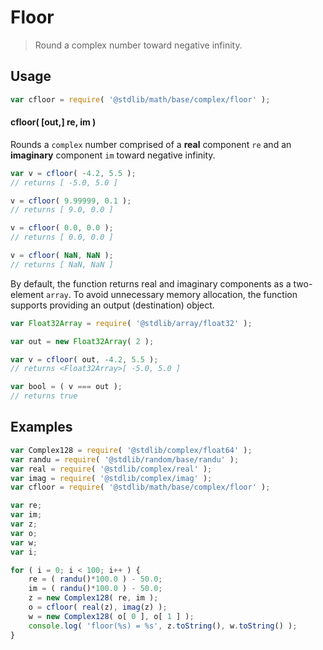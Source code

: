 <!--

@license Apache-2.0

Copyright (c) 2018 The Stdlib Authors.

Licensed under the Apache License, Version 2.0 (the "License");
you may not use this file except in compliance with the License.
You may obtain a copy of the License at

   http://www.apache.org/licenses/LICENSE-2.0

Unless required by applicable law or agreed to in writing, software
distributed under the License is distributed on an "AS IS" BASIS,
WITHOUT WARRANTIES OR CONDITIONS OF ANY KIND, either express or implied.
See the License for the specific language governing permissions and
limitations under the License.

-->

# Floor

> Round a complex number toward negative infinity.

<section class="usage">

## Usage

```javascript
var cfloor = require( '@stdlib/math/base/complex/floor' );
```

#### cfloor( \[out,] re, im )

Rounds a `complex` number comprised of a **real** component `re` and an **imaginary** component `im` toward negative infinity.

```javascript
var v = cfloor( -4.2, 5.5 );
// returns [ -5.0, 5.0 ]

v = cfloor( 9.99999, 0.1 );
// returns [ 9.0, 0.0 ]

v = cfloor( 0.0, 0.0 );
// returns [ 0.0, 0.0 ]

v = cfloor( NaN, NaN );
// returns [ NaN, NaN ]
```

By default, the function returns real and imaginary components as a two-element `array`. To avoid unnecessary memory allocation, the function supports providing an output (destination) object.

```javascript
var Float32Array = require( '@stdlib/array/float32' );

var out = new Float32Array( 2 );

var v = cfloor( out, -4.2, 5.5 );
// returns <Float32Array>[ -5.0, 5.0 ]

var bool = ( v === out );
// returns true
```

</section>

<!-- /.usage -->

<section class="examples">

## Examples

<!-- eslint no-undef: "error" -->

```javascript
var Complex128 = require( '@stdlib/complex/float64' );
var randu = require( '@stdlib/random/base/randu' );
var real = require( '@stdlib/complex/real' );
var imag = require( '@stdlib/complex/imag' );
var cfloor = require( '@stdlib/math/base/complex/floor' );

var re;
var im;
var z;
var o;
var w;
var i;

for ( i = 0; i < 100; i++ ) {
    re = ( randu()*100.0 ) - 50.0;
    im = ( randu()*100.0 ) - 50.0;
    z = new Complex128( re, im );
    o = cfloor( real(z), imag(z) );
    w = new Complex128( o[ 0 ], o[ 1 ] );
    console.log( 'floor(%s) = %s', z.toString(), w.toString() );
}
```

</section>

<!-- /.examples -->

<section class="links">

</section>

<!-- /.links -->
